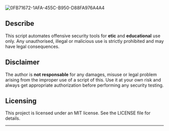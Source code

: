 
![0FB71672-1AFA-455C-B950-D88FA976A4A4](https://github.com/user-attachments/assets/18637584-33e8-4461-a9dc-d761ccf3dfd6)



## Describe
This script automates offensive security tools for **etic** and **educational** use only. Any unauthorised, illegal or malicious use is strictly prohibited and may have legal consequences.

## Disclaimer
The author is **not responsable** for any damages, misuse or legal problem arising from the improper use of a script of this. Use it at your own risk and always get appropriate authorization before performing any security testing.

## Licensing
This project is licensed under an MIT license. See the LICENSE file for details.

---
